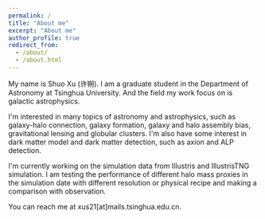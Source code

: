 ```yaml
---
permalink: /
title: "About me"
excerpt: "About me"
author_profile: true
redirect_from: 
  - /about/
  - /about.html
---
```


My name is Shuo Xu (许朔). I am a graduate student in the Department of Astronomy at Tsinghua University. And the field my work focus on is galactic astrophysics. 

I'm interested in many topics of astronomy and astrophysics, such as galaxy-halo connection, galaxy formation, galaxy and halo assembly bias, gravitational lensing and globular clusters.
I'm also have some interest in dark matter model and dark matter detection, such as axion and ALP detection.


I'm currently working on the simulation data from Illustris and IllustrisTNG simulation. I am testing the performance of different halo mass proxies in the simulation date with different resolution or physical recipe and making a comparison with observation. 







You can reach me at xus21[at]mails.tsinghua.edu.cn.
